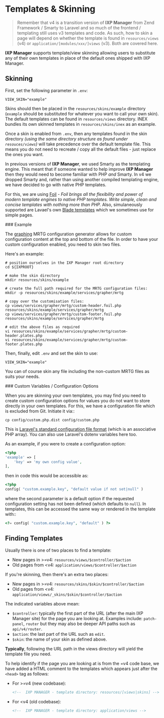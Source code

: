 # Templates & Skinning

> Remember that v4 is a transition version of **IXP Manager** from Zend Framework / Smarty to Laravel and so much of the frontend / templating still uses v3 templates and code. As such, how to skin a page will depend on whether the template is found in `resources/views` (v4) or `application/[modules/xxx/]views` (v3). Both are covered here.

**IXP Manager** supports template/view skinning allowing users to substitute any of their own templates in place of the default ones shipped with IXP Manager.

## Skinning 

First, set the following parameter in `.env`:

```    
VIEW_SKIN="example"
```

Skins should then be placed in the `resources/skins/example` directory (`example` should be substituted for whatever you want to call your own skin). The default templates can be found in `resources/views` directory. INEX bundles its own skinned templates in `resources/skins/inex` as an example.

Once a skin is enabled from `.env`, then any templates found in the skin directory *(using the same directory structure as found under `resouces/views`)* will take precedence over the default template file. This means you do not need to recreate / copy all the default files - just replace the ones you want.

In previous versions of **IXP Manager**, we used Smarty as the templating engine. This meant that if someone wanted to help improve **IXP Manager** then they would need to become familiar with PHP *and* Smarty. In v4 we dropped Smarty and, rather than using another compiled templating engine, we have decided to go with native PHP templates.

For this, we are using [Foil](http://www.foilphp.it/) - *Foil brings all the flexibility and power of modern template engines to native PHP templates. Write simple, clean and concise templates with nothing more than PHP.* Also, simulaneously supported are Lavael's own [Blade templates](https://laravel.com/docs/5.4/blade) which we sometimes use for simple pages.


### Example

The [graphing](../grapher/introduction.md) MRTG configuration generator allows for custom configuration content at the top and bottom of the file. In order to have your custom configuration enabled, you need to skin two files.

Here's an example:

```
# position ourselves in the IXP Manager root directory
cd ${IXPROOT}

# make the skin directory
mkdir resources/skins/example

# create the full path required for the MRTG configuration files:
mkdir -p resources/skins/example/services/grapher/mrtg

# copy over the customisation files:
cp views/services/grapher/mrtg/custom-header.foil.php resources/skins/example/services/grapher/mrtg
cp views/services/grapher/mrtg/custom-footer.foil.php resources/skins/example/services/grapher/mrtg

# edit the above files as required
vi resources/skins/example/services/grapher/mrtg/custom-header.plates.php
vi resources/skins/example/services/grapher/mrtg/custom-footer.plates.php
```

Then, finally, edit `.env` and set the skin to use:

```
VIEW_SKIN="example"
```

You can of course skin any file including the non-custom MRTG files as suits your needs.


### Custom Variables / Configuration Options

When you are skinning your own templates, you may find you need to create custom configuration options for values you do not want to store directly in your own templates. For this, we have a configuration file which is excluded from Git. Initiate it via::

```    
cp config/custom.php.dist config/custom.php
```

This is [Laravel's standard configuration file format](https://laravel.com/docs/5.3/configuration) (which is an associative PHP array). You can also use Laravel's dotenv variables here too.

As an example, if you were to create a configuration option:

```php
<?php
'example' => [
    'key' => 'my own config value',
],
```

then in code this would be accessible as:

```php   
<?php
config( "custom.example.key", "default value if not set|null" )
```

where the second parameter is a default option if the requested configuration setting has not been defined (which defaults to `null`). In templates, this can be accessed the same way or rendered in the template with::

```php    
<?= config( "custom.example.key", "default" ) ?>
```

## Finding Templates

Usually there is one of two places to find a template:

* New pages in >=v4: `resources/views/$controller/$action`
* Old pages from <v4: `application/views/$controller/$action`

If you're skinning, then there's an extra two places:

* New pages in >=v4: `resources/skins/$skin/$controller/$action`
* Old pages from <v4: `application/views/_skins/$skin/$controller/$action`

The indicated variables above mean:

* `$controller`: typically the first part of the URL (after the main IXP Manager site) for the page you are looking at. Examples include: `patch-panel`, `router` but they may also be deeper API paths such as `api/v4/router`.
* `$action`: the last part of the URL such as `edit`.
* `$skin`: the name of your skin as defined above.

**Typically**, following the URL path in the views directory will yield the template file you need.

To help identify if the page you are looking at is from the <v4 or >=v4 code base, we have added a HTML comment to the templates which appears just after the `<head>` tag as follows:

* For >=v4 (new codebase):

    ```html
    <!--  IXP MANAGER - template directory: resources/[views|skins] -->
    ```

* For <v4 (old codebase):

    ```html
    <!--  IXP MANAGER - template directory: application/views -->
    ```
